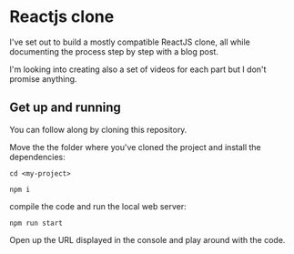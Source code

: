 # Reactjs clone

I've set out to build a mostly compatible ReactJS clone, all while
documenting the process step by step with a blog post.

I'm looking into creating also a set of videos for each part but
I don't promise anything.

## Get up and running

You can follow along by cloning this repository.

Move the the folder where you've cloned the project and install the dependencies:

```console
cd <my-project>

npm i
```

compile the code and run the local web server:

```console
npm run start
```

Open up the URL displayed in the console and play around with the code.
